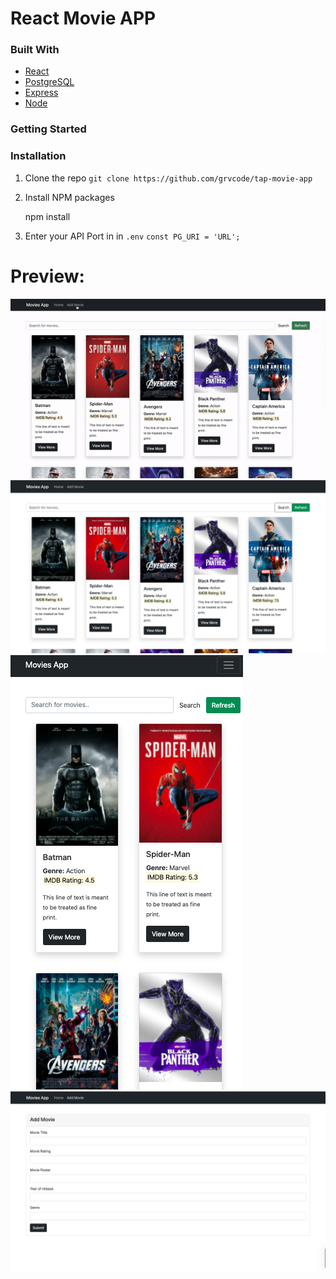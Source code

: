 # React Movie APP
### Built With

-   [React](https://reactjs.org/)
-   [PostgreSQL](https://www.postgresql.org/)
-   [Express ](https://expressjs.com/)
-   [Node ](https://expressjs.com/)

### Getting Started

### [](https://github.com/karantondare/react-movie-search-app#installation)Installation

1.  Clone the repo
    ``
    git clone https://github.com/grvcode/tap-movie-app
``
    
    
2.  Install NPM packages
    
    npm install
    
3.  Enter your API Port in in  `.env`
    ``
    const PG_URI = 'URL';
    ``



  # Preview:
  ![enter image  here](./github/4.gif)
  ![enter image  here](./github/1.png)
  ![enter image  here](./github/2.png)
  ![enter image  here](./github/3.png)





